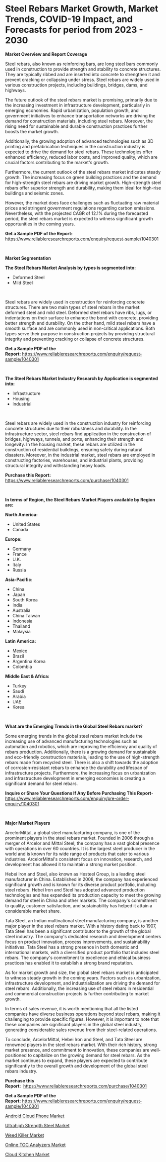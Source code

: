 <p><h1>Steel Rebars Market Growth, Market Trends, COVID-19 Impact, and Forecasts for period from 2023 - 2030</h1></p><p><strong>Market Overview and Report Coverage</strong></p>
<p><p>Steel rebars, also known as reinforcing bars, are long steel bars commonly used in construction to provide strength and stability to concrete structures. They are typically ribbed and are inserted into concrete to strengthen it and prevent cracking or collapsing under stress. Steel rebars are widely used in various construction projects, including buildings, bridges, dams, and highways.</p><p>The future outlook of the steel rebars market is promising, primarily due to the increasing investment in infrastructure development, particularly in emerging economies. Rapid urbanization, population growth, and government initiatives to enhance transportation networks are driving the demand for construction materials, including steel rebars. Moreover, the rising need for sustainable and durable construction practices further boosts the market growth.</p><p>Additionally, the growing adoption of advanced technologies such as 3D printing and prefabrication techniques in the construction industry is expected to drive the demand for steel rebars. These technologies offer enhanced efficiency, reduced labor costs, and improved quality, which are crucial factors contributing to the market's growth.</p><p>Furthermore, the current outlook of the steel rebars market indicates steady growth. The increasing focus on green building practices and the demand for high-strength steel rebars are driving market growth. High-strength steel rebars offer superior strength and durability, making them ideal for high-rise buildings and seismic zones.</p><p>However, the market does face challenges such as fluctuating raw material prices and stringent government regulations regarding carbon emissions. Nevertheless, with the projected CAGR of 12.1% during the forecasted period, the steel rebars market is expected to witness significant growth opportunities in the coming years.</p></p>
<p><strong>Get a Sample PDF of the Report:</strong> <a href="https://www.reliableresearchreports.com/enquiry/request-sample/1040301">https://www.reliableresearchreports.com/enquiry/request-sample/1040301</a></p>
<p>&nbsp;</p>
<p><strong>Market Segmentation</strong></p>
<p><strong>The Steel Rebars Market Analysis by types is segmented into:</strong></p>
<p><ul><li>Deformed Steel</li><li>Mild Steel</li></ul></p>
<p>&nbsp;</p>
<p><p>Steel rebars are widely used in construction for reinforcing concrete structures. There are two main types of steel rebars in the market: deformed steel and mild steel. Deformed steel rebars have ribs, lugs, or indentations on their surface to enhance the bond with concrete, providing better strength and durability. On the other hand, mild steel rebars have a smooth surface and are commonly used in non-critical applications. Both types serve their purpose in construction projects by providing structural integrity and preventing cracking or collapse of concrete structures.</p></p>
<p><strong>Get a Sample PDF of the Report:</strong>&nbsp;<a href="https://www.reliableresearchreports.com/enquiry/request-sample/1040301">https://www.reliableresearchreports.com/enquiry/request-sample/1040301</a></p>
<p>&nbsp;</p>
<p><strong>The Steel Rebars Market Industry Research by Application is segmented into:</strong></p>
<p><ul><li>Infrastructure</li><li>Housing</li><li>Industrial</li></ul></p>
<p>&nbsp;</p>
<p><p>Steel rebars are widely used in the construction industry for reinforcing concrete structures due to their robustness and durability. In the infrastructure sector, steel rebars find application in the construction of bridges, highways, tunnels, and ports, enhancing their strength and longevity. In the housing market, these rebars are utilized in the construction of residential buildings, ensuring safety during natural disasters. Moreover, in the industrial market, steel rebars are employed in constructing factories, warehouses, and industrial plants, providing structural integrity and withstanding heavy loads.</p></p>
<p><strong>Purchase this Report:</strong>&nbsp; <a href="https://www.reliableresearchreports.com/purchase/1040301">https://www.reliableresearchreports.com/purchase/1040301</a></p>
<p>&nbsp;</p>
<p><strong>In terms of Region, the Steel Rebars Market Players available by Region are:</strong></p>
<p>
    <p> <strong> North America: </strong>
        <ul>
            <li>United States</li>
            <li>Canada</li>
        </ul>
        </p> 
    <p> <strong> Europe: </strong>
        <ul>
            <li>Germany</li>
            <li>France</li>
            <li>U.K.</li>
            <li>Italy</li>
            <li>Russia</li>
        </ul>
        </p> 
    <p> <strong> Asia-Pacific: </strong>
        <ul>
            <li>China</li>
            <li>Japan</li>
            <li>South Korea</li>
            <li>India</li>
            <li>Australia</li>
            <li>China Taiwan</li>
            <li>Indonesia</li>
            <li>Thailand</li>
            <li>Malaysia</li>
        </ul>
        </p> 
    <p> <strong> Latin America: </strong>
        <ul>
            <li>Mexico</li>
            <li>Brazil</li>
            <li>Argentina Korea</li>
            <li>Colombia</li>
        </ul>
        </p> 
    <p> <strong> Middle East & Africa: </strong>
        <ul>
            <li>Turkey</li>
            <li>Saudi</li>
            <li>Arabia</li>
            <li>UAE</li>
            <li>Korea</li>
        </ul>
    </p>
    </p>
<p>&nbsp;</p>
<p><strong>What are the Emerging Trends in the Global Steel Rebars market?</strong></p>
<p><p>Some emerging trends in the global steel rebars market include the increasing use of advanced manufacturing technologies such as automation and robotics, which are improving the efficiency and quality of rebars production. Additionally, there is a growing demand for sustainable and eco-friendly construction materials, leading to the use of high-strength rebars made from recycled steel. There is also a shift towards the adoption of corrosion-resistant rebars to enhance the durability and lifespan of infrastructure projects. Furthermore, the increasing focus on urbanization and infrastructure development in emerging economies is creating a significant demand for steel rebars.</p></p>
<p><strong>Inquire or Share Your Questions If Any Before Purchasing This Report</strong>- <a href="https://www.reliableresearchreports.com/enquiry/pre-order-enquiry/1040301">https://www.reliableresearchreports.com/enquiry/pre-order-enquiry/1040301</a></p>
<p>&nbsp;</p>
<p><strong>Major Market Players</strong></p>
<p><p>ArcelorMittal, a global steel manufacturing company, is one of the prominent players in the steel rebars market. Founded in 2006 through a merger of Arcelor and Mittal Steel, the company has a vast global presence with operations in over 60 countries. It is the largest steel producer in the world and is known for its wide range of products that cater to various industries. ArcelorMittal's consistent focus on innovation, research, and development has allowed it to maintain a strong market position.</p><p>Hebei Iron and Steel, also known as Hesteel Group, is a leading steel manufacturer in China. Established in 2008, the company has experienced significant growth and is known for its diverse product portfolio, including steel rebars. Hebei Iron and Steel has adopted advanced production technologies and has expanded its production capacity to meet the growing demand for steel in China and other markets. The company's commitment to quality, customer satisfaction, and sustainability has helped it attain a considerable market share.</p><p>Tata Steel, an Indian multinational steel manufacturing company, is another major player in the steel rebars market. With a history dating back to 1907, Tata Steel has been a significant contributor to the growth of the global steel industry. The company's dedicated research and development centers focus on product innovation, process improvements, and sustainability initiatives. Tata Steel has a strong presence in both domestic and international markets, with a diversified product portfolio that includes steel rebars. The company's commitment to excellence and ethical business practices has enabled it to establish a strong brand reputation.</p><p>As for market growth and size, the global steel rebars market is anticipated to witness steady growth in the coming years. Factors such as urbanization, infrastructure development, and industrialization are driving the demand for steel rebars. Additionally, the increasing use of steel rebars in residential and commercial construction projects is further contributing to market growth.</p><p>In terms of sales revenue, it is worth mentioning that all the listed companies have diverse business operations beyond steel rebars, making it challenging to provide specific figures. However, it is important to note that these companies are significant players in the global steel industry, generating considerable sales revenue from their steel-related operations.</p><p>To conclude, ArcelorMittal, Hebei Iron and Steel, and Tata Steel are renowned players in the steel rebars market. With their rich history, strong market presence, and commitment to innovation, these companies are well-positioned to capitalize on the growing demand for steel rebars. As the market continues to expand, these players are expected to contribute significantly to the overall growth and development of the global steel rebars industry.</p></p>
<p><strong>Purchase this Report:</strong>&nbsp;&nbsp;<a href="https://www.reliableresearchreports.com/purchase/1040301">https://www.reliableresearchreports.com/purchase/1040301</a></p>
<p></p>
<p><strong>Get a Sample PDF of the Report:</strong>&nbsp;<a href="https://www.reliableresearchreports.com/enquiry/request-sample/1040301">https://www.reliableresearchreports.com/enquiry/request-sample/1040301</a></p>
<p><p><a href="https://medium.com/@odellernser/decoding-android-cloud-phone-market-metrics-market-share-trends-and-growth-patterns-2211385f39f2">Android Cloud Phone Market</a></p><p><a href="https://github.com/RichRobinson5/Market-Research-Report-List-2/blob/main/ultrahigh-strength-steel-market.md">Ultrahigh Strength Steel Market</a></p><p><a href="https://github.com/RoccoManning/Market-Research-Report-List-2/blob/main/weed-killer-market.md">Weed Killer Market</a></p><p><a href="https://medium.com/@candicekoss1946/online-toc-analyzers-market-trends-and-market-analysis-forecasted-for-period-2023-2030-794cc74de00c">Online TOC Analyzers Market</a></p><p><a href="https://medium.com/@rachaelward34/cloud-kitchen-market-furnishes-information-on-market-share-market-trends-and-market-growth-80b8e8a1bf4c">Cloud Kitchen Market</a></p></p>